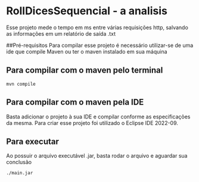 # RollDicesSequencial - a analisis
Esse projeto mede o tempo em ms entre várias requisições http, salvando as informações em um relatório de saída .txt

##Pré-requisitos
Para compilar esse projeto é necessário utilizar-se de uma ide que compile Maven ou ter o maven instalado em sua máquina

## Para compilar com o maven pelo terminal

```console
mvn compile
```
## Para compilar com o maven pela IDE
Basta adicionar o projeto à sua IDE e compilar conforme as especificações da mesma. Para criar esse projeto foi utilizado o Eclipse IDE 2022-09.

## Para executar
Ao possuir o arquivo executável .jar, basta rodar o arquivo e aguardar sua conclusão
```console
./main.jar
```
